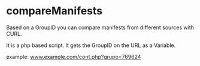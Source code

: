 # compareManifests
Based on a GroupID you can compare manifests from different sources with CURL.

It is a php based script. It gets the GroupID on the URL as a Variable.

example: www.example.com/cont.php?grupo=769624
